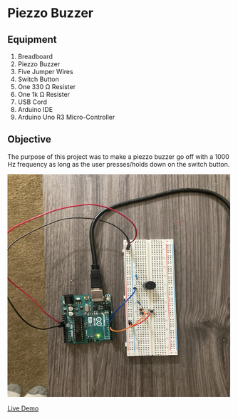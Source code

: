 # Piezzo Buzzer

## Equipment
1. Breadboard
2. Piezzo Buzzer
3. Five Jumper Wires
4. Switch Button
5. One 330 Ω Resister
6. One 1k Ω Resister
7. USB Cord
8. Arduino IDE
9. Arduino Uno R3 Micro-Controller

## Objective
The purpose of this project was to make a piezzo buzzer go off with a 1000 Hz frequency as long as the user presses/holds down on the switch button. 

<img src="piezzo_buzzer_one.jpg" width="500 px" height="500px"/>


<a href="https://user-images.githubusercontent.com/63562144/120960869-b2f6ba80-c72a-11eb-94e6-3338adc8eb71.MOV"> Live Demo</a>

